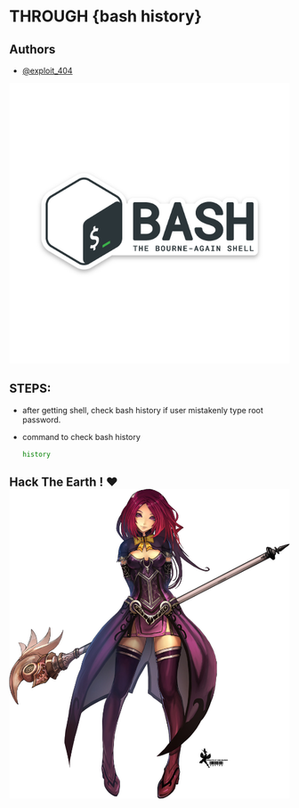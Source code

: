 
# THROUGH {bash history}





## Authors

- [@exploit_404](https://github.com/exploit40/)


![Logo](https://raw.githubusercontent.com/exploit40/RED-Teamer/main/images/pngwing.com%20(5).png)


## STEPS: 

* after getting shell, check bash history if user mistakenly type root password.

* command to check bash history
  ```bash
  history
  ```
    


## Hack The Earth ! ❤️![Logo](https://raw.githubusercontent.com/exploit40/RED-Teamer/main/images/pngwing.com%20(4).png)
